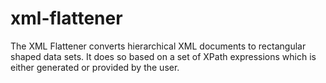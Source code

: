 # xml-flattener

The XML Flattener converts hierarchical XML documents to rectangular shaped data sets. It does so based on a set of XPath expressions which is either generated or provided by the user.
